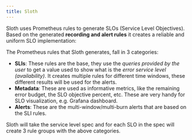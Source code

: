 ```yaml
---
title: Sloth
---
```


Sloth uses Prometheus rules to generate SLOs (Service Level Objectives).
Based on the generated **recording and alert rules** it creates a reliable and uniform SLO implementation:

The Prometheus rules that Sloth generates, fall in 3 categories:

- **SLIs**: These rules are the base, they use the _queries provided by the user_ to get a value used to show what
  is the _error service level (availability)_. It creates multiple rules for different time windows, these different
  results will be used for the alerts.
- **Metadata**: These are used as informative metrics, like the remaining error budget, the SLO objective percent, etc.
  These are very handy for SLO visualization, e.g. Grafana dashboard.
- **Alerts**: These are the multi-window/multi-burn alerts that are based on the SLI rules.

Sloth will take the service level spec and for each SLO in the spec will create 3 rule groups
with the above categories.
